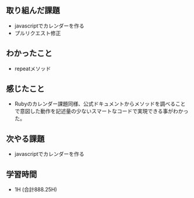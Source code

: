 ## 取り組んだ課題
- javascriptでカレンダーを作る
- プルリクエスト修正

## わかったこと
- repeatメソッド
  
## 感じたこと
- Rubyのカレンダー課題同様、公式ドキュメントからメソッドを調べることで意図した動作を記述量の少ないスマートなコードで実現できる事がわかった。
  
## 次やる課題  
- javascriptでカレンダーを作る
  
## 学習時間  
- 1H (合計888.25H)
